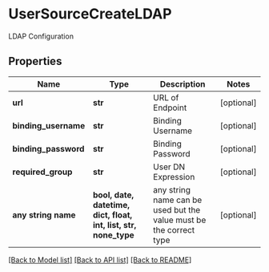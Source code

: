 # UserSourceCreateLDAP

LDAP Configuration

## Properties
Name | Type | Description | Notes
------------ | ------------- | ------------- | -------------
**url** | **str** | URL of Endpoint | [optional] 
**binding_username** | **str** | Binding Username | [optional] 
**binding_password** | **str** | Binding Password | [optional] 
**required_group** | **str** | User DN Expression | [optional] 
**any string name** | **bool, date, datetime, dict, float, int, list, str, none_type** | any string name can be used but the value must be the correct type | [optional]

[[Back to Model list]](../README.md#documentation-for-models) [[Back to API list]](../README.md#documentation-for-api-endpoints) [[Back to README]](../README.md)


